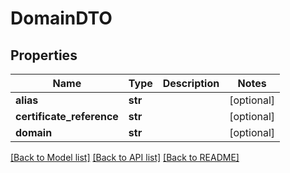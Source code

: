 # DomainDTO

## Properties
Name | Type | Description | Notes
------------ | ------------- | ------------- | -------------
**alias** | **str** |  | [optional] 
**certificate_reference** | **str** |  | [optional] 
**domain** | **str** |  | [optional] 

[[Back to Model list]](../README.md#documentation-for-models) [[Back to API list]](../README.md#documentation-for-api-endpoints) [[Back to README]](../README.md)


